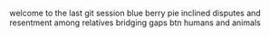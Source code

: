 welcome to the last git session
blue berry pie
inclined disputes and resentment among relatives
bridging gaps btn humans and animals

